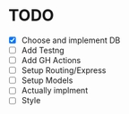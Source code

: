 # TODO
- [x] Choose and implement DB
- [ ] Add Testng
- [ ] Add GH Actions
- [ ] Setup Routing/Express
- [ ] Setup Models
- [ ] Actually implment 
- [ ] Style
